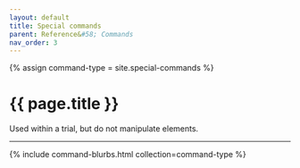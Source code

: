 ```yaml
---
layout: default
title: Special commands
parent: Reference&#58; Commands
nav_order: 3
---
```


<!-- Set collection used for [command-type] variable -->
{% assign command-type = site.special-commands %}

# {{ page.title }}

Used within a trial, but do not manipulate elements.

---

<!-- Command blurbs -->
{% include command-blurbs.html collection=command-type %}